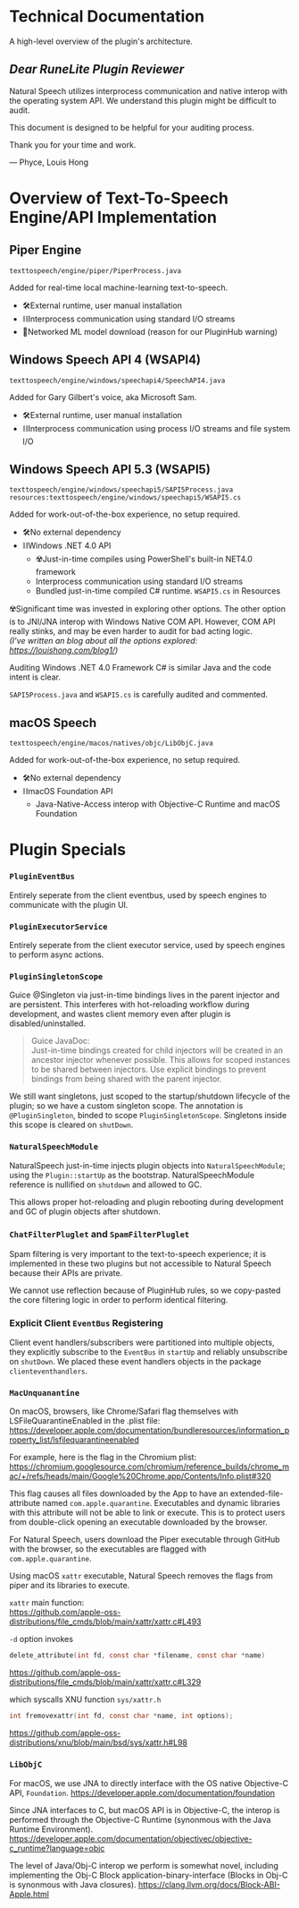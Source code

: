 # Technical Documentation

A high-level overview of the plugin's architecture.

## _Dear RuneLite Plugin Reviewer_

Natural Speech utilizes interprocess communication and native interop with the operating system API. We understand this plugin might be difficult to audit.

This document is designed to be helpful for your auditing process.

Thank you for your time and work.

— Phyce, Louis Hong

# Overview of Text-To-Speech Engine/API Implementation

## Piper Engine
`texttospeech/engine/piper/PiperProcess.java`

Added for real-time local machine-learning text-to-speech.

- 🛠️External runtime, user manual installation
- ⛓️Interprocess communication using standard I/O streams
- 🛜Networked ML model download (reason for our PluginHub warning)

## Windows Speech API 4 (WSAPI4)
`texttospeech/engine/windows/speechapi4/SpeechAPI4.java`

Added for Gary Gilbert's voice, aka Microsoft Sam. 

- 🛠️External runtime, user manual installation
- ⛓️Interprocess communication using process I/O streams and file system I/O

## Windows Speech API 5.3 (WSAPI5)
`texttospeech/engine/windows/speechapi5/SAPI5Process.java`
`resources:texttospeech/engine/windows/speechapi5/WSAPI5.cs`

Added for work-out-of-the-box experience, no setup required.

- 🛠️No external dependency
- ⛓️Windows .NET 4.0 API 
  - ☢️Just-in-time compiles using PowerShell's built-in NET4.0 framework
  - Interprocess communication using standard I/O streams
  - Bundled just-in-time compiled C# runtime. `WSAPI5.cs` in Resources

☢️Significant time was invested in exploring other options. The other option is to JNI/JNA interop with Windows Native COM API. However, COM API really stinks, and may be even harder to audit for bad acting logic.<br>
_(I've written an blog about all the options explored: https://louishong.com/blog1/)_

Auditing Windows .NET 4.0 Framework C# is similar Java and the code intent is clear. 


`SAPI5Process.java` and `WSAPI5.cs` is carefully audited and commented.

## macOS Speech
`texttospeech/engine/macos/natives/objc/LibObjC.java`

Added for work-out-of-the-box experience, no setup required.

- 🛠️No external dependency
- ⛓macOS Foundation API
  - Java-Native-Access interop with Objective-C Runtime and macOS Foundation

# Plugin Specials

### `PluginEventBus`
Entirely seperate from the client eventbus, used by speech engines to communicate with the plugin UI.
### `PluginExecutorService`
Entirely seperate from the client executor service, used by speech engines to perform async actions.

### `PluginSingletonScope`
Guice @Singleton via just-in-time bindings lives in the parent injector and are persistent. This interferes with hot-reloading workflow during development, and wastes client memory even after plugin is disabled/uninstalled.

> Guice JavaDoc:<br>
> Just-in-time bindings created for child injectors will be created in an ancestor injector whenever possible. This allows for scoped instances to be shared between injectors. Use explicit bindings to prevent bindings from being shared with the parent injector. 

We still want singletons, just scoped to the startup/shutdown lifecycle of the plugin; so we have a custom singleton scope. The annotation is `@PluginSingleton`, binded to scope `PluginSingletonScope`. Singletons inside this scope is cleared on `shutDown`.

### `NaturalSpeechModule`
NaturalSpeech just-in-time injects plugin objects into `NaturalSpeechModule`; using the `Plugin::startUp` as the bootstrap. NaturalSpeechModule reference is nullified on `shutdown` and allowed to GC. 

This allows proper hot-reloading and plugin rebooting during development and GC of plugin objects after shutdown.

### `ChatFilterPluglet` and `SpamFilterPluglet`
Spam filtering is very important to the text-to-speech experience; it is implemented in these two plugins but not accessible to Natural Speech because their APIs are private.

We cannot use reflection because of PluginHub rules, so we copy-pasted the core filtering logic in order to perform identical filtering.

### Explicit Client `EventBus` Registering
Client event handlers/subscribers were partitioned into multiple objects, they explicitly subscribe to the `EventBus` in `startUp` and reliably unsubscribe on `shutDown`. We placed these event handlers objects in the package `clienteventhandlers`. 

### `MacUnquanantine`
On macOS, browsers, like Chrome/Safari flag themselves with LSFileQuarantineEnabled in the .plist file: https://developer.apple.com/documentation/bundleresources/information_property_list/lsfilequarantineenabled

For example, here is the flag in the Chromium plist: https://chromium.googlesource.com/chromium/reference_builds/chrome_mac/+/refs/heads/main/Google%20Chrome.app/Contents/Info.plist#320

This flag causes all files downloaded by the App to have an extended-file-attribute named `com.apple.quarantine`. Executables and dynamic libraries with this attribute will not be able to link or execute.
This is to protect users from double-click opening an executable downloaded by the browser.

For Natural Speech, users download the Piper executable through GitHub with the browser, so the executables are
flagged with `com.apple.quarantine`.

Using macOS `xattr` executable, Natural Speech removes the flags from piper and its libraries to execute.

`xattr` main function:<br>
https://github.com/apple-oss-distributions/file_cmds/blob/main/xattr/xattr.c#L493

`-d` option invokes
```C
delete_attribute(int fd, const char *filename, const char *name)
```

https://github.com/apple-oss-distributions/file_cmds/blob/main/xattr/xattr.c#L329

which syscalls XNU function `sys/xattr.h`
```C
int fremovexattr(int fd, const char *name, int options);
```
https://github.com/apple-oss-distributions/xnu/blob/main/bsd/sys/xattr.h#L98


### `LibObjC`
For macOS, we use JNA to directly interface with the OS native Objective-C API, `Foundation`. https://developer.apple.com/documentation/foundation

Since JNA interfaces to C, but macOS API is in Objective-C, the interop is performed through the Objective-C Runtime (synonmous with the Java Runtime Environment). 
https://developer.apple.com/documentation/objectivec/objective-c_runtime?language=objc

The level of Java/Obj-C interop we perform is somewhat novel, including implementing the Obj-C Block application-binary-interface (Blocks in Obj-C is synonmous with Java closures).
https://clang.llvm.org/docs/Block-ABI-Apple.html